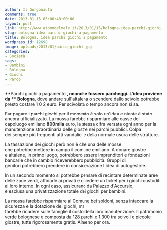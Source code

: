 ```yaml
---
author: Il Gorgonauta
comments: true
date: 2013-01-15 05:00:48+00:00
layout: post
link: http://www.atomodelmale.it/2013/01/15/bologna-idea-parchi-giochi-a-pagamento/
slug: bologna-idea-parchi-giochi-a-pagamento
title: Bologna, idea parchi giochi a pagamento
wordpress_id: 12698
image: uploads/2013/01/parco_giochi.jpg
categories:
- Società
tags:
- Bambini
- Bologna
- Giochi
- Parco
---
```


**Parchi giochi a pagamento **, neanche fossero parcheggi. L'idea proviene da ** Bologna**, dove andare sull'altalena o scendere dallo scivolo potrebbe presto costare 1 0 2 euro. Per scivolata o tempo ancora non si sa.

Far pagare i parchi giochi per il momento è solo un'idea e niente è stato ancora ufficializzato. La mossa farebbe risparmiare alle casse del capoluogo emiliano **800mila** euro, la stessa cifra versata ogni anno per la manutenzione straordinaria delle giostre nei parchi pubblici. Colpa dei sempre più frequenti atti vandalici e della normale usura delle strutture.

La tassazione dei giochi però non è che una delle mosse che potrebbe mettere in campo il comune emiliano. A donare giostre e altalene, in primo luogo, potrebbero essere imprenditori e fondazioni bancarie che in cambio riceverebbero pubblicità. Gruppi di genitori potrebbero prendere in considerazione l'idea di autogestirle.

In un secondo momento si potrebbe pensare di recintare determinate aree delle zone verdi, affidarle ai privati e chiedere un ticket per i giochi custoditi al loro interno. In ogni caso, assicurano da Palazzo d'Accursio, è esclusa una privatizzazione totale dei giochi per bambini.

La mossa farebbe risparmiare al Comune bei soldoni, senza intaccare la sicurezza e la dotazione dei giochi, ma farebbe ricadere sulle famiglie il costo della loro manutenzione. Il patrimonio verde bolognese è composta da 128 parchi e 1.300 tra scivoli e piccole giostre, tutte rigorosamente gratis. Almeno per ora.
